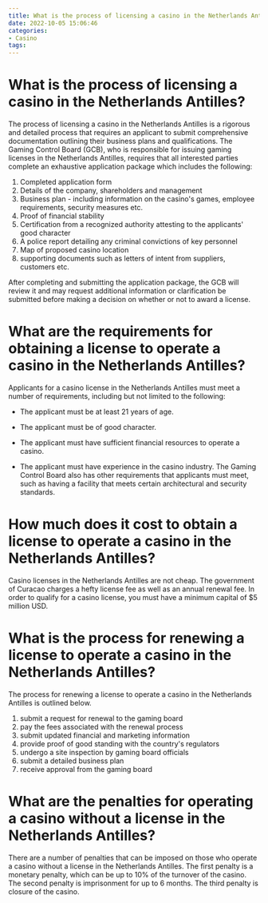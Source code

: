 ```yaml
---
title: What is the process of licensing a casino in the Netherlands Antilles 
date: 2022-10-05 15:06:46
categories:
- Casino
tags:
---
```



#  What is the process of licensing a casino in the Netherlands Antilles? 

The process of licensing a casino in the Netherlands Antilles is a rigorous and detailed process that requires an applicant to submit comprehensive documentation outlining their business plans and qualifications. 
The Gaming Control Board (GCB), who is responsible for issuing gaming licenses in the Netherlands Antilles, requires that all interested parties complete an exhaustive application package which includes the following: 

1. Completed application form
2. Details of the company, shareholders and management
3. Business plan - including information on the casino's games, employee requirements, security measures etc.
4. Proof of financial stability
5. Certification from a recognized authority attesting to the applicants' good character
6. A police report detailing any criminal convictions of key personnel 
7. Map of proposed casino location 
8. supporting documents such as letters of intent from suppliers, customers etc. 

After completing and submitting the application package, the GCB will review it and may request additional information or clarification be submitted before making a decision on whether or not to award a license.

#  What are the requirements for obtaining a license to operate a casino in the Netherlands Antilles? 

Applicants for a casino license in the Netherlands Antilles must meet a number of requirements, including but not limited to the following:

- The applicant must be at least 21 years of age.

- The applicant must be of good character.

- The applicant must have sufficient financial resources to operate a casino.

- The applicant must have experience in the casino industry.
The Gaming Control Board also has other requirements that applicants must meet, such as having a facility that meets certain architectural and security standards.

#  How much does it cost to obtain a license to operate a casino in the Netherlands Antilles? 

Casino licenses in the Netherlands Antilles are not cheap. The government of Curacao charges a hefty license fee as well as an annual renewal fee. In order to qualify for a casino license, you must have a minimum capital of $5 million USD.

#  What is the process for renewing a license to operate a casino in the Netherlands Antilles? 

The process for renewing a license to operate a casino in the Netherlands Antilles is outlined below. 

1. submit a request for renewal to the gaming board
2. pay the fees associated with the renewal process
3. submit updated financial and marketing information
4. provide proof of good standing with the country's regulators
5. undergo a site inspection by gaming board officials
6. submit a detailed business plan
7. receive approval from the gaming board

#  What are the penalties for operating a casino without a license in the Netherlands Antilles?

There are a number of penalties that can be imposed on those who operate a casino without a license in the Netherlands Antilles. The first penalty is a monetary penalty, which can be up to 10% of the turnover of the casino. The second penalty is imprisonment for up to 6 months. The third penalty is closure of the casino.